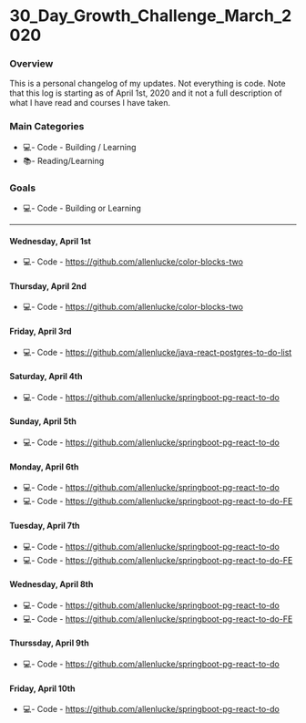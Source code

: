 # 30_Day_Growth_Challenge_March_2020

### Overview
This is a personal changelog of my updates. Not everything is code. Note that this log is starting as of April 1st, 2020 and it not a full description of what I have read and courses I have taken. 

### Main Categories
- 💻- Code - Building / Learning
- 📚- Reading/Learning

### Goals
- 💻- Code - Building or Learning

---


#### Wednesday, April 1st
- 💻- Code - https://github.com/allenlucke/color-blocks-two

#### Thursday, April 2nd
- 💻- Code - https://github.com/allenlucke/color-blocks-two

#### Friday, April 3rd
- 💻- Code - https://github.com/allenlucke/java-react-postgres-to-do-list

#### Saturday, April 4th
- 💻- Code - https://github.com/allenlucke/springboot-pg-react-to-do

#### Sunday, April 5th
- 💻- Code - https://github.com/allenlucke/springboot-pg-react-to-do

#### Monday, April 6th
- 💻- Code - https://github.com/allenlucke/springboot-pg-react-to-do
- 💻- Code - https://github.com/allenlucke/springboot-pg-react-to-do-FE

#### Tuesday, April 7th
- 💻- Code - https://github.com/allenlucke/springboot-pg-react-to-do
- 💻- Code - https://github.com/allenlucke/springboot-pg-react-to-do-FE

#### Wednesday, April 8th
- 💻- Code - https://github.com/allenlucke/springboot-pg-react-to-do
- 💻- Code - https://github.com/allenlucke/springboot-pg-react-to-do-FE

#### Thurssday, April 9th
- 💻- Code - https://github.com/allenlucke/springboot-pg-react-to-do

#### Friday, April 10th
- 💻- Code - https://github.com/allenlucke/springboot-pg-react-to-do
